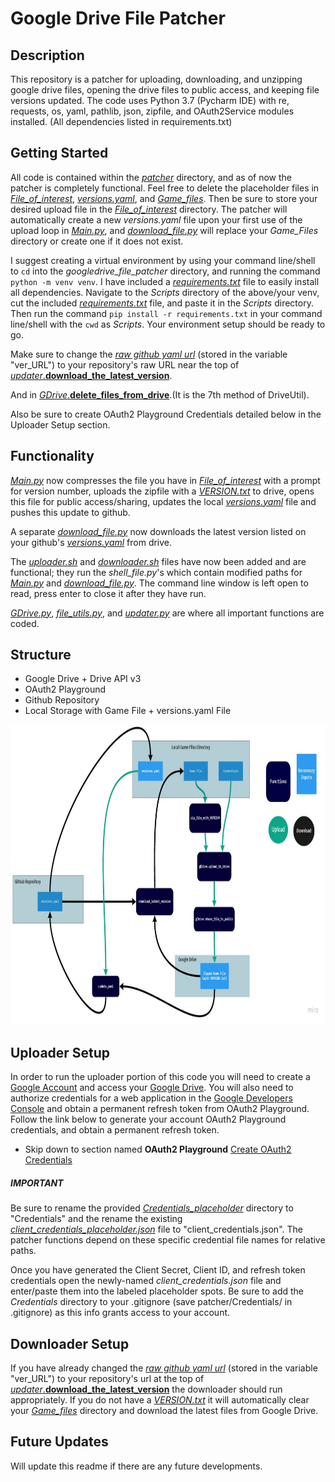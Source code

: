 # Google Drive File Patcher

## Description
This repository is a patcher for uploading, downloading, and unzipping google drive files, opening the drive files to public access, 
and keeping file versions updated. The code uses Python 3.7 (Pycharm IDE) with re, requests, os, yaml, pathlib, json, zipfile, and OAuth2Service modules installed.
(All dependencies listed in requirements.txt)

## Getting Started
All code is contained within the [*patcher*](patcher) directory, and as of now the patcher is completely functional. Feel free to delete the placeholder files in [*File_of_interest*](patcher/File_of_interest),
[*versions.yaml*](patcher/version_history/versions.yaml), and [*Game_files*](patcher/Game_Files). Then be sure to store your desired upload file in the [*File_of_interest*](patcher/File_of_interest) directory.
The patcher will automatically create a new *versions.yaml* file upon your first use of the upload loop in [*Main.py*](patcher/main.py), and [*download_file.py*](patcher/download_file.py) will replace your *Game_Files* directory
or create one if it does not exist.
 
 


I suggest creating a virtual environment by using your command line/shell to `cd` into the *googledrive_file_patcher* directory, and running the command `python -m venv venv`. 
I have included a [*requirements.txt*](requirements.txt) file to easily install all dependencies. Navigate to the *Scripts* directory of the above/your venv, cut the included [*requirements.txt*](requirements.txt) file, 
and paste it in the *Scripts* directory. Then run the command `pip install -r requirements.txt` in your command line/shell with the `cwd` as *Scripts*.
Your environment setup should be ready to go.


Make sure to change the [*raw github yaml url*](patcher/version_history/versions.yaml) (stored in the variable "ver_URL") to your repository's raw URL near the top of [*updater*.**download_the_latest_version**](patcher/updater.py).

And in [*GDrive*.**delete_files_from_drive**](patcher/GDrive.py).(It is the 7th method of DriveUtil). 

Also be sure to create OAuth2 Playground Credentials detailed below in the Uploader Setup section.

## Functionality
[*Main.py*](patcher/main.py) now compresses the file you have in [*File_of_interest*](patcher/File_of_interest) with a prompt for version number, uploads the zipfile with a [*VERSION.txt*](patcher/Game_Files/VERSION.txt) to drive,
opens this file for public access/sharing, updates the local [*versions.yaml*](patcher/version_history/versions.yaml) file and pushes this update to github.

A separate [*download_file.py*](patcher/download_file.py) now downloads the latest version listed on your github's [*versions.yaml*](patcher/version_history/versions.yaml) from drive.

The [*uploader.sh*](uploader.sh) and [*downloader.sh*](downloader.sh) files have now been added and are functional; they run the *shell_file.py*'s which contain modified paths for [*Main.py*](patcher/main.py) and [*download_file.py*](patcher/download_file.py).
The command line window is left open to read, press enter to close it after they have run.

[*GDrive.py*](patcher/GDrive.py), [*file_utils.py*](patcher/file_utils.py), and [*updater.py*](patcher/updater.py) are where all important functions are coded.

## Structure
- Google Drive + Drive API v3
- OAuth2 Playground
- Github Repository
- Local Storage with Game File + versions.yaml File

<p align="center">
    <img width="811" height="480" src="Documentation/Patcher_Structure.jpg">
</p>


## Uploader Setup
In order to run the uploader portion of this code you will need to create a [Google Account](https://accounts.google.com/signup/v2/webcreateaccount?hl=en&flowName=GlifWebSignIn&flowEntry=SignUp) and access your [Google Drive](https://drive.google.com/). 
You will also need to authorize credentials for a web application in the [Google Developers Console](https://console.developers.google.com/apis/credentials) and obtain a permanent refresh token from OAuth2 Playground. 
Follow the link below to generate your account OAuth2 Playground credentials, and obtain a permanent refresh token.

- Skip down to section named **OAuth2 Playground** [Create OAuth2 Credentials](https://developers.google.com/adwords/api/docs/guides/authentication)

##### **IMPORTANT**
Be sure to rename the provided [*Credentials_placeholder*](patcher/Credentials_placeholder) directory to "Credentials" and the rename the existing [*client_credentials_placeholder.json*](patcher/Credentials_placeholder/client_credentials_placeholder.json) file to "client_credentials.json".
The patcher functions depend on these specific credential file names for relative paths.

Once you have generated the Client Secret, Client ID, and refresh token credentials open the newly-named *client_credentials.json* file and enter/paste them into the labeled placeholder spots. 
Be sure to add the *Credentials* directory to your .gitignore (save patcher/Credentials/ in .gitignore) as this info grants access to your account.





## Downloader Setup
If you have already changed the [*raw github yaml url*](patcher/version_history/versions.yaml) (stored in the variable "ver_URL") to your repository's url at the top of [*updater*.**download_the_latest_version**](patcher/updater.py) 
the downloader should run appropriately. If you do not have a [*VERSION.txt*](patcher/Game_Files/VERSION.txt) it will automatically clear 
your [*Game_files*](patcher/Game_Files) directory and download the latest files from Google Drive.

## Future Updates
Will update this readme if there are any future developments.
